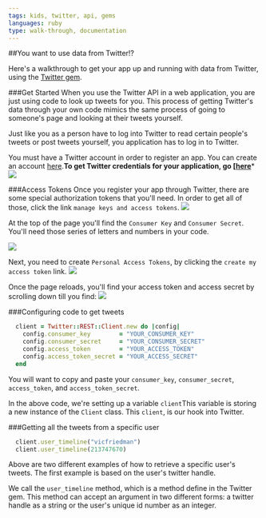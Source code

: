 ```yaml
---
tags: kids, twitter, api, gems
languages: ruby
type: walk-through, documentation
---
```


##You want to use data from Twitter!?

Here's a walkthrough to get your app up and running with data from Twitter, using the [Twitter gem](https://github.com/sferik/twitter).


###Get Started
When you use the Twitter API in a web application, you are just using code to look up tweets for you. This process of getting Twitter's data through your own code mimics the same process of going to someone's page and looking at their tweets yourself.

Just like you as a person have to log into Twitter to read certain people's tweets or post tweets yourself, you application has to log in to Twitter. 

You must have a Twitter account in order to register an app. You can create an account [here](https://twitter.com/signup).**To get Twitter credentials for your application, go [[here](https://apps.twitter.com/)*** 
<img src="https://s3.amazonaws.com/after-school-assets/twitter-app-form.png">


###Access Tokens
Once you register your app through Twitter, there are some special authorization tokens that you'll need. In order to get all of those, click the link `manage keys and access tokens`.
<img src="https://s3.amazonaws.com/after-school-assets/twitter-access-keys.png">

At the top of the page you'll find the `Consumer Key` and `Consumer Secret`. You'll need those series of letters and numbers in your code.

<img src="https://s3.amazonaws.com/after-school-assets/twitter-access-keys.png">

Next, you need to create `Personal Access Tokens`, by clicking the `create my access token` link.
<img src="https://s3.amazonaws.com/after-school-assets/twitter-create-access-token.png">

Once the page reloads, you'll find your access token and access secret by scrolling down till you find:
<img src="https://s3.amazonaws.com/after-school-assets/twitter-access-tokens.png">

###Configuring code to get tweets

```ruby
  client = Twitter::REST::Client.new do |config|
    config.consumer_key        = "YOUR_CONSUMER_KEY"
    config.consumer_secret     = "YOUR_CONSUMER_SECRET"
    config.access_token        = "YOUR_ACCESS_TOKEN"
    config.access_token_secret = "YOUR_ACCESS_SECRET"
  end
```

You will want to copy and paste your `consumer_key`, `consumer_secret`, `access_token`, and `access_token_secret`.

In the above code, we're setting up a variable `client`This variable is storing a new instance of the `Client` class. This `client`, is our hook into Twitter.

###Getting all the tweets from a specific user


```ruby
  client.user_timeline("vicfriedman")
  client.user_timeline(213747670)
```

Above are two different examples of how to retrieve a specific user's tweets. The first example is based on the user's twitter handle. 

We call the `user_timeline` method, which is a method define in the Twitter gem. This method can accept an argument in two different forms: a twitter handle as a string or the user's unique id number as an integer. 




